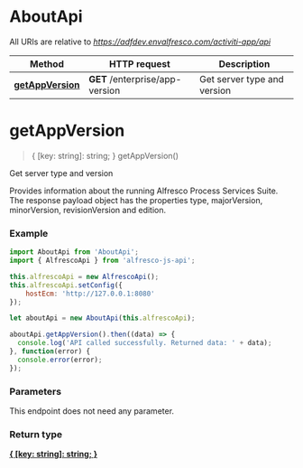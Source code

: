 # AboutApi

All URIs are relative to *https://adfdev.envalfresco.com/activiti-app/api*

Method | HTTP request | Description
------------- | ------------- | -------------
[**getAppVersion**](AboutApi.md#getAppVersion) | **GET** /enterprise/app-version | Get server type and version


<a name="getAppVersion"></a>
# **getAppVersion**
> { [key: string]: string; } getAppVersion()

Get server type and version

Provides information about the running Alfresco Process Services Suite. The response payload object has the properties type, majorVersion, minorVersion, revisionVersion and edition.

### Example
```javascript
import AboutApi from 'AboutApi';
import { AlfrescoApi } from 'alfresco-js-api';

this.alfrescoApi = new AlfrescoApi();
this.alfrescoApi.setConfig({
    hostEcm: 'http://127.0.0.1:8080'
});

let aboutApi = new AboutApi(this.alfrescoApi);

aboutApi.getAppVersion().then((data) => {
  console.log('API called successfully. Returned data: ' + data);
}, function(error) {
  console.error(error);
});

```

### Parameters
This endpoint does not need any parameter.

### Return type

[**{ [key: string]: string; }**](Map.md)

